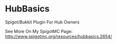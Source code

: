 HubBasics
=========

Spigot/Bukkit Plugin For Hub Owners

See More On My SpigotMC Page:
http://www.spigotmc.org/resources/hubbasics.2654/
